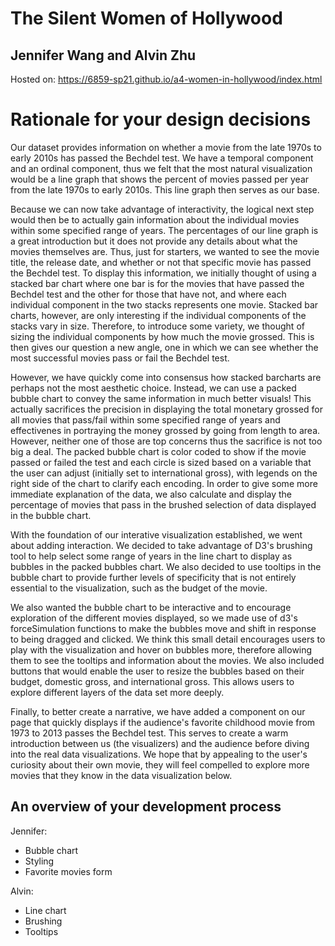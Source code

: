 # The Silent Women of Hollywood
## Jennifer Wang and Alvin Zhu

Hosted on: https://6859-sp21.github.io/a4-women-in-hollywood/index.html

# Rationale for your design decisions

Our dataset provides information on whether a movie from the late 1970s to early 2010s has passed the Bechdel test. We have a temporal component and an ordinal component, thus we felt that the most natural visualization would  be a line graph that shows the percent of movies passed per year from the late 1970s to early 2010s. This line graph then serves as our base.

Because we can now take advantage of interactivity, the logical next step would then be to actually gain information about the individual movies within some specified range of years. The percentages of our line graph is a great introduction but it does not provide any details about what the movies themselves are. Thus, just for starters, we wanted to see the movie title, the release date, and whether or not that specific movie has passed the Bechdel test. To display this information, we initially thought of using a stacked bar chart where one bar is for the movies that have passed the Bechdel test and the other for those that have not, and where each individual component in the two stacks represents one movie. Stacked bar charts, however, are only interesting if the individual components of the stacks vary in size. Therefore, to introduce some variety, we thought of sizing the individual components by how much the movie grossed. This is then gives our question a new angle, one in which we can see whether the most successful movies pass or fail the Bechdel test.

However, we have quickly come into consensus how stacked barcharts are perhaps not the most aesthetic choice. Instead, we can use a packed bubble chart to convey the same information in much better visuals! This actually sacrifices the precision in displaying the total monetary grossed for all movies that pass/fail within some specified range of years and effectivenes in portraying the money grossed by going from length to area. However, neither one of those are top concerns thus the sacrifice is not too big a deal. The packed bubble chart is color coded to show if the movie passed or failed the test and each circle is sized based on a variable that the user can adjust (initially set to international gross), with legends on the right side of the chart to clarify each encoding. In order to give some more immediate explanation of the data, we also calculate and display the percentage of movies that pass in the brushed selection of data displayed in the bubble chart. 

With the foundation of our interative visualization established, we went about adding interaction. We decided to take advantage of D3's brushing tool to help select some range of years in the line chart to display as bubbles in the packed bubbles chart. We also decided to use tooltips in the bubble chart to provide further levels of specificity that is not entirely essential to the visualization, such as the budget of the movie. 

We also wanted the bubble chart to be interactive and to encourage exploration of the different movies displayed, so we made use of d3's forceSimulation functions to make the bubbles move and shift in response to being dragged and clicked. We think this small detail encourages users to play with the visualization and hover on bubbles more, therefore allowing them to see the tooltips and information about the movies. We also included buttons that would enable the user to resize the bubbles based on their budget, domestic gross, and international gross. This allows users to explore different layers of the data set more deeply.

Finally, to better create a narrative, we have added a component on our page that quickly displays if the audience's favorite childhood movie from 1973 to 2013 passes the Bechdel test. This serves to create a warm introduction between us (the visualizers) and the audience before diving into the real data visualizations. We hope that by appealing to the user's curiosity about their own movie, they will feel compelled to explore more movies that they know in the data visualization below.

## An overview of your development process

Jennifer:
* Bubble chart
* Styling
* Favorite movies form

Alvin:
* Line chart
* Brushing
* Tooltips